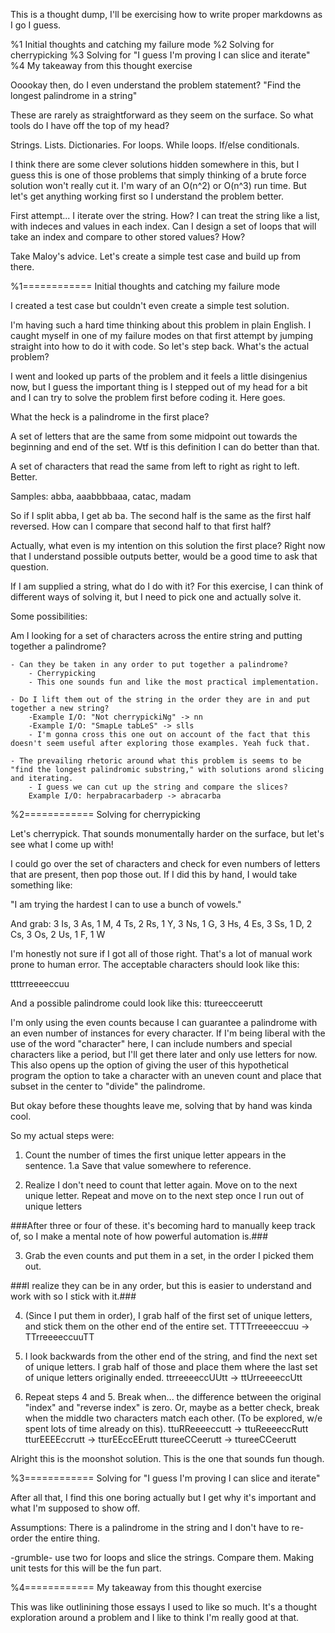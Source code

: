 This is a thought dump, I'll be exercising how to write proper markdowns as I go I guess.

%1 Initial thoughts and catching my failure mode
%2 Solving for cherrypicking
%3 Solving for "I guess I'm proving I can slice and iterate"
%4 My takeaway from this thought exercise

Ooookay then, do I even understand the problem statement?
"Find the longest palindrome in a string"

These are rarely as straightforward as they seem on the surface. So what tools do I have off the top of my head?

Strings.
Lists.
Dictionaries.
For loops.
While loops.
If/else conditionals.

I think there are some clever solutions hidden somewhere in this, but I guess this is one of those problems that simply thinking of a brute force solution won't really cut it. I'm wary of an O(n^2) or O(n^3) run time. But let's get anything working first so I understand the problem better.

First attempt... I iterate over the string. How? I can treat the string like a list, with indeces and values in each index. Can I design a set of loops that will take an index and compare to other stored values? How?

Take Maloy's advice. Let's create a simple test case and build up from there.

%1============ Initial thoughts and catching my failure mode

I created a test case but couldn't even create a simple test solution.

I'm having such a hard time thinking about this problem in plain English. I caught myself in one of my failure modes on that first attempt by jumping straight into how to do it with code. So let's step back. What's the actual problem?

I went and looked up parts of the problem and it feels a little disingenius now, but I guess the important thing is I stepped out of my head for a bit and I can try to solve the problem first before coding it. Here goes.

What the heck is a palindrome in the first place?

A set of letters that are the same from some midpoint out towards the beginning and end of the set. Wtf is this definition I can do better than that.

A set of characters that read the same from left to right as right to left. Better.

Samples: abba, aaabbbbaaa, catac, madam

So if I split abba, I get ab ba. The second half is the same as the first half reversed. How can I compare that second half to that first half?

Actually, what even is my intention on this solution the first place? Right now that I understand possible outputs better, would be a good time to ask that question.

If I am supplied a string, what do I do with it? For this exercise, I can think of different ways of solving it, but I need to pick one and actually solve it. 

Some possibilities:

Am I looking for a set of characters across the entire string and putting together a palindrome?

    - Can they be taken in any order to put together a palindrome?
        - Cherrypicking
        - This one sounds fun and like the most practical implementation.

    - Do I lift them out of the string in the order they are in and put together a new string?
        -Example I/O: "Not cherrypickiNg" -> nn
        -Example I/O: "SmapLe tabLeS" -> slls
        - I'm gonna cross this one out on account of the fact that this doesn't seem useful after exploring those examples. Yeah fuck that.

    - The prevailing rhetoric around what this problem is seems to be "find the longest palindromic substring," with solutions arond slicing and iterating.
        - I guess we can cut up the string and compare the slices?
        Example I/O: herpabracarbaderp -> abracarba

%2============ Solving for cherrypicking

Let's cherrypick. That sounds monumentally harder on the surface, but let's see what I come up with!

I could go over the set of characters and check for even numbers of letters that are present, then pop those out. If I did this by hand, I would take something like:

"I am trying the hardest I can to use a bunch of vowels."

And grab: 3 Is, 3 As, 1 M, 4 Ts, 2 Rs, 1 Y, 3 Ns, 1 G, 3 Hs, 4 Es, 3 Ss, 1 D, 2 Cs, 3 Os, 2 Us, 1 F, 1 W

I'm honestly not sure if I got all of those right. That's a lot of manual work prone to human error. The acceptable characters should look like this:

ttttrreeeeccuu

And a possible palindrome could look like this: ttureecceerutt

I'm only using the even counts because I can guarantee a palindrome with an even number of instances for every character. If I'm being liberal with the use of the word "character" here, I can include numbers and special characters like a period, but I'll get there later and only use letters for now. This also opens up the option of giving the user of this hypothetical program the option to take a character with an uneven count and place that subset in the center to "divide" the palindrome.

But okay before these thoughts leave me, solving that by hand was kinda cool.

So my actual steps were:

1. Count the number of times the first unique letter appears in the sentence.
    1.a Save that value somewhere to reference.

2. Realize I don't need to count that letter again. Move on to the next unique letter. Repeat and move on to the next step once I run out of unique letters

###After three or four of these. it's becoming hard to manually keep track of, so I make a mental note of how powerful automation is.###

3. Grab the even counts and put them in a set, in the order I picked them out. 
    
###I realize they can be in any order, but this is easier to understand and work with so I stick with it.###

4. (Since I put them in order), I grab half of the first set of unique letters, and stick them on the other end of the entire set. 
TTTTrreeeeccuu -> TTrreeeeccuuTT

5. I look backwards from the other end of the string, and find the next set of unique letters. I grab half of those and place them where the last set of unique letters originally ended.
ttrreeeeccUUtt -> ttUrreeeeccUtt

6. Repeat steps 4 and 5. Break when... the difference between the original "index" and "reverse index" is zero. Or, maybe as a better check, break when the middle two characters match each other. (To be explored, w/e spent lots of time already on this).
ttuRReeeeccutt -> ttuReeeeccRutt
tturEEEEccrutt -> tturEEccEErutt
ttureeCCeerutt -> ttureeCCeerutt

Alright this is the moonshot solution. This is the one that sounds fun though.

%3============ Solving for "I guess I'm proving I can slice and iterate"

After all that, I find this one boring actually but I get why it's important and what I'm supposed to show off.

Assumptions:
There is a palindrome in the string and I don't have to re-order the entire thing.

-grumble- use two for loops and slice the strings. Compare them. Making unit tests for this will be the fun part.

%4============ My takeaway from this thought exercise

This was like outlinining those essays I used to like so much. It's a thought exploration around a problem and I like to think I'm really good at that.